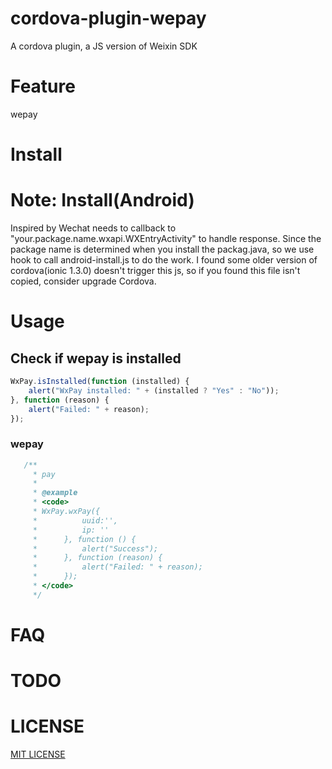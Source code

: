 # cordova-plugin-wepay

A cordova plugin, a JS version of Weixin SDK

# Feature

wepay


# Install


# Note: Install(Android) 
Inspired by 
Wechat needs to callback to "your.package.name.wxapi.WXEntryActivity" to handle response. Since the package name is determined when you install the packag.java, so we use hook to call android-install.js to do the work.
I found some older version of cordova(ionic 1.3.0) doesn't trigger this js, so if you found this file isn't copied, consider upgrade Cordova.


# Usage

## Check if wepay is installed
```Javascript
WxPay.isInstalled(function (installed) {
    alert("WxPay installed: " + (installed ? "Yes" : "No"));
}, function (reason) {
    alert("Failed: " + reason);
});
```

### wepay
```Javascript
   /**
     * pay 
     *
     * @example
     * <code>
     * WxPay.wxPay({
     *    		uuid:'',
	 *    		ip: ''
     * 		}, function () {
     *     		alert("Success");
     * 		}, function (reason) {
     *     		alert("Failed: " + reason);
     * 		});
     * </code>
     */ 
```

# FAQ


# TODO


# LICENSE

[MIT LICENSE](http://opensource.org/licenses/MIT)
